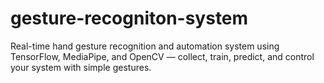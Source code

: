# gesture-recogniton-system
Real-time hand gesture recognition and automation system using TensorFlow, MediaPipe, and OpenCV — collect, train, predict, and control your system with simple gestures.
